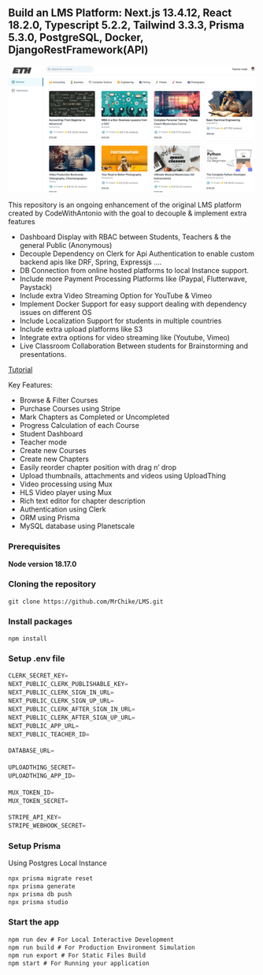 ## Build an LMS Platform: Next.js 13.4.12, React 18.2.0, Typescript 5.2.2, Tailwind 3.3.3, Prisma 5.3.0, PostgreSQL, Docker, DjangoRestFramework(API)

![Project Screenshot](./img/lms_screenshot.gif)

This repository is an ongoing enhancement of the original LMS platform created by CodeWithAntonio with the goal to decouple & implement extra features

- Dashboard Display with RBAC between Students, Teachers & the general Public (Anonymous)
- Decouple Dependency on Clerk for Api Authentication to enable custom backend apis like DRF, Spring, Expressjs ....
- DB Connection from online hosted platforms to local Instance support.
- Include more Payment Processing Platforms like (Paypal, Flutterwave, Paystack)
- Include extra Video Streaming Option for YouTube & Vimeo
- Implement Docker Support for easy support dealing with dependency issues on different OS
- Include Localization Support for students in multiple countries
- Include extra upload platforms like S3
- Integrate extra options for video streaming like (Youtube, Vimeo)
- Live Classroom Collaboration Between students for Brainstorming and presentations.

[Tutorial](https://www.youtube.com/watch?v=Big_aFLmekI)

Key Features:

- Browse & Filter Courses
- Purchase Courses using Stripe
- Mark Chapters as Completed or Uncompleted
- Progress Calculation of each Course
- Student Dashboard
- Teacher mode
- Create new Courses
- Create new Chapters
- Easily reorder chapter position with drag n’ drop
- Upload thumbnails, attachments and videos using UploadThing
- Video processing using Mux
- HLS Video player using Mux
- Rich text editor for chapter description
- Authentication using Clerk
- ORM using Prisma
- MySQL database using Planetscale

### Prerequisites

**Node version 18.17.0**

### Cloning the repository

```shell
git clone https://github.com/MrChike/LMS.git
```

### Install packages

```shell
npm install
```

### Setup .env file


```js
CLERK_SECRET_KEY=
NEXT_PUBLIC_CLERK_PUBLISHABLE_KEY=
NEXT_PUBLIC_CLERK_SIGN_IN_URL=
NEXT_PUBLIC_CLERK_SIGN_UP_URL=
NEXT_PUBLIC_CLERK_AFTER_SIGN_IN_URL=
NEXT_PUBLIC_CLERK_AFTER_SIGN_UP_URL=
NEXT_PUBLIC_APP_URL=
NEXT_PUBLIC_TEACHER_ID=

DATABASE_URL=

UPLOADTHING_SECRET=
UPLOADTHING_APP_ID=

MUX_TOKEN_ID=
MUX_TOKEN_SECRET=

STRIPE_API_KEY=
STRIPE_WEBHOOK_SECRET=
```

### Setup Prisma

Using Postgres Local Instance

```shell
npx prisma migrate reset
npx prisma generate
npx prisma db push
npx prisma studio
```

### Start the app

```shell
npm run dev # For Local Interactive Development
npm run build # For Production Environment Simulation
npm run export # For Static Files Build
npm start # For Running your application
```
